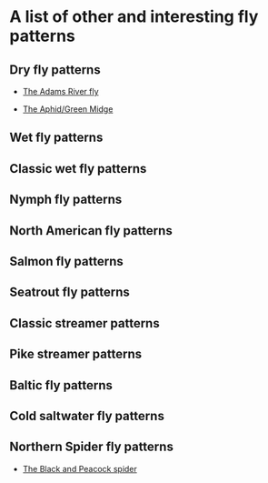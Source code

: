 # A list of other and interesting fly patterns

## Dry fly patterns

- [The Adams River fly](Adams/README.md)

- [The Aphid/Green Midge](Aphid_Green_Midge/README.md)

## Wet fly patterns

## Classic wet fly patterns

## Nymph fly patterns

## North American fly patterns

## Salmon fly patterns

## Seatrout fly patterns

## Classic streamer patterns

## Pike streamer patterns

## Baltic fly patterns

## Cold saltwater fly patterns

## Northern Spider fly patterns

- [The Black and Peacock spider](Black_and_Peacock_Spider/README.md)
